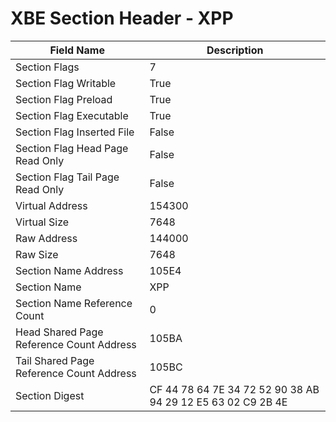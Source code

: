 # XBE Section Header - XPP

| Field Name | Description |
|---|---|
| Section Flags | 7 |
| Section Flag Writable | True |
| Section Flag Preload | True |
| Section Flag Executable | True |
| Section Flag Inserted File | False |
| Section Flag Head Page Read Only | False |
| Section Flag Tail Page Read Only | False |
| Virtual Address | 154300 |
| Virtual Size | 7648 |
| Raw Address | 144000 |
| Raw Size | 7648 |
| Section Name Address | 105E4 |
| Section Name | XPP |
| Section Name Reference Count | 0 |
| Head Shared Page Reference Count Address | 105BA |
| Tail Shared Page Reference Count Address | 105BC |
| Section Digest | CF 44 78 64 7E 34 72 52 90 38 AB 94 29 12 E5 63 02 C9 2B 4E |

